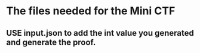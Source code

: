 # The files needed for the Mini CTF

## USE input.json to add the int value you generated and generate the proof.
